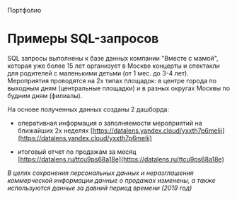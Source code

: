  Портфолио
# Примеры SQL-запросов

SQL запросы выполнены к базе данных компании "Вместе с мамой", которая уже более 15 лет организует в Москве концерты и спектакли для родителей с маленькими детьми (от 1 мес. до 3-4 лет).
Мероприятия проводятся на 2х типах площадок: в центре города по выходным дням (центральные площадки) и в разных округах Москвы по будним дням (филиалы).

На основе полученных данных созданы 2 дашборда:
- оперативная информация о заполняемости мероприятий на ближайших 2х неделях [https://datalens.yandex.cloud/yxxth7p6melij](https://datalens.yandex.cloud/yxxth7p6melij)

- итоговый отчет по продажам за месяц [https://datalens.ru/ttcu9ps68a18e](https://datalens.ru/ttcu9ps68a18e)

*В целях сохранения персональных данных и неразглашения коммерческой информации данные о продажах изменены, а также используются данные за давний период времени (2019 год)* 
